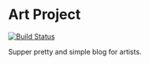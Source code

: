 Art Project
====
[![Build Status](https://travis-ci.org/spolischook/art.svg?branch=master)](https://travis-ci.org/spolischook/art)

Supper pretty and simple blog for artists.

